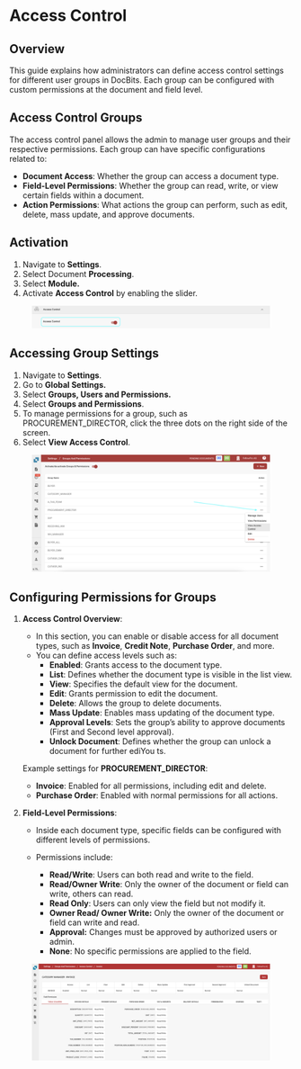 # Access Control

## Overview

This guide explains how administrators can define access control settings for different user groups in DocBits. Each group can be configured with custom permissions at the document and field level.

## Access Control Groups

The access control panel allows the admin to manage user groups and their respective permissions. Each group can have specific configurations related to:

* **Document Access**: Whether the group can access a document type.
* **Field-Level Permissions**: Whether the group can read, write, or view certain fields within a document.
* **Action Permissions**: What actions the group can perform, such as edit, delete, mass update, and approve documents.



## Activation

1. Navigate to **Settings**.
2. Select Document **Processing**.
3. Select **Module.**
4. Activate **Access Control** by enabling the slider.

<figure><img src="../../../../../.gitbook/assets/Access-Control3.png" alt=""><figcaption></figcaption></figure>

## Accessing Group Settings

1. Navigate to **Settings**.
2. Go to **Global Settings.**
3. Select **Groups, Users and Permissions.**
4. Select **Groups and Permissions**.
5. To manage permissions for a group, such as PROCUREMENT\_DIRECTOR, click the three dots on the right side of the screen.
6. Select **View Access Control**.

<figure><img src="../../../../../.gitbook/assets/Access-Control1 (1).png" alt=""><figcaption></figcaption></figure>

## Configuring Permissions for Groups

1.  **Access Control Overview**:

    * In this section, you can enable or disable access for all document types, such as **Invoice**, **Credit Note**, **Purchase Order**, and more.
    * You can define access levels such as:
      * **Enabled**: Grants access to the document type.
      * **List**: Defines whether the document type is visible in the list view.
      * **View**: Specifies the default view for the document.
      * **Edit**: Grants permission to edit the document.
      * **Delete**: Allows the group to delete documents.
      * **Mass Update**: Enables mass updating of the document type.
      * **Approval Levels**: Sets the group’s ability to approve documents (First and Second level approval).
      * **Unlock Document**: Defines whether the group can unlock a document for further ediYou ts.

    Example settings for **PROCUREMENT\_DIRECTOR**:

    * **Invoice**: Enabled for all permissions, including edit and delete.
    * **Purchase Order**: Enabled with normal permissions for all actions.
2. **Field-Level Permissions**:
   * Inside each document type, specific fields can be configured with different levels of permissions.
   *   Permissions include:

       * **Read/Write**: Users can both read and write to the field.
       * **Read/Owner Write**: Only the owner of the document or field can write, others can read.
       * **Read Only**: Users can only view the field but not modify it.
       * **Owner Read/ Owner Write:** Only the owner of the document or field can write and read.
       * **Approval:** Changes must be approved by authorized users or admin.
       * **None**: No specific permissions are applied to the field.



<figure><img src="../../../../../.gitbook/assets/Access-Control2.png" alt=""><figcaption></figcaption></figure>
